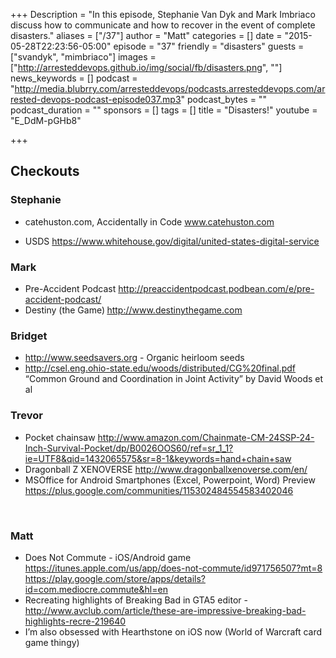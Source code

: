 +++
Description = "In this episode, Stephanie Van Dyk and Mark Imbriaco discuss how to communicate and how to recover in the event of complete disasters."
aliases = ["/37"]
author = "Matt"
categories = []
date = "2015-05-28T22:23:56-05:00"
episode = "37"
friendly = "disasters"
guests = ["svandyk", "mimbriaco"]
images = ["http://arresteddevops.github.io/img/social/fb/disasters.png", ""]
news_keywords = []
podcast = "http://media.blubrry.com/arresteddevops/podcasts.arresteddevops.com/arrested-devops-podcast-episode037.mp3"
podcast_bytes = ""
podcast_duration = ""
sponsors = []
tags = []
title = "Disasters!"
youtube = "E_DdM-pGHb8"

+++
<h2>Checkouts</h2>
<h3>Stephanie</h3>
<ul>
	<li>catehuston.com, Accidentally in Code
<a href="http://www.catehuston.com">www.catehuston.com</a></li>
</ul>
<ul>
	<li>USDS
<a href="https://www.whitehouse.gov/digital/united-states-digital-service">https://www.whitehouse.gov/digital/united-states-digital-service</a></li>
</ul>
<h3>Mark</h3>
<ul>
	<li>Pre-Accident Podcast
<a href="http://preaccidentpodcast.podbean.com/e/pre-accident-podcast/">http://preaccidentpodcast.podbean.com/e/pre-accident-podcast/</a></li>
	<li><b></b>Destiny (the Game)<b>
</b><a href="http://www.destinythegame.com">http://www.destinythegame.com</a></li>
</ul>
<h3>Bridget</h3>
<ul>
	<li><a href="http://www.seedsavers.org">http://www.seedsavers.org</a> - Organic heirloom seeds</li>
	<li><a href="http://csel.eng.ohio-state.edu/woods/distributed/CG%20final.pdf">http://csel.eng.ohio-state.edu/woods/distributed/CG%20final.pdf</a> “Common Ground and Coordination in Joint Activity” by David Woods et al</li>
</ul>
<h3>Trevor</h3>
<ul>
	<li>Pocket chainsaw <a href="http://www.amazon.com/Chainmate-CM-24SSP-24-Inch-Survival-Pocket/dp/B0026OOS60/ref=sr_1_1?ie=UTF8&amp;qid=1432065575&amp;sr=8-1&amp;keywords=hand+chain+saw">http://www.amazon.com/Chainmate-CM-24SSP-24-Inch-Survival-Pocket/dp/B0026OOS60/ref=sr_1_1?ie=UTF8&amp;qid=1432065575&amp;sr=8-1&amp;keywords=hand+chain+saw</a></li>
	<li>Dragonball Z XENOVERSE
<a href="http://www.dragonballxenoverse.com/en/">http://www.dragonballxenoverse.com/en/</a></li>
	<li>MSOffice for Android Smartphones (Excel, Powerpoint, Word) Preview <a href="https://plus.google.com/communities/115302484554583402046">https://plus.google.com/communities/115302484554583402046</a></li>
</ul>
&nbsp;
<h3>Matt</h3>
<ul>
	<li>Does Not Commute - iOS/Android game <a href="https://itunes.apple.com/us/app/does-not-commute/id971756507?mt=8">https://itunes.apple.com/us/app/does-not-commute/id971756507?mt=8
</a><a href="https://play.google.com/store/apps/details?id=com.mediocre.commute&amp;hl=en">https://play.google.com/store/apps/details?id=com.mediocre.commute&amp;hl=en</a></li>
	<li>Recreating highlights of Breaking Bad in GTA5 editor - <a href="http://www.avclub.com/article/these-are-impressive-breaking-bad-highlights-recre-219640">http://www.avclub.com/article/these-are-impressive-breaking-bad-highlights-recre-219640</a></li>
	<li>I’m also obsessed with Hearthstone on iOS now (World of Warcraft card game thingy)</li>
</ul>
